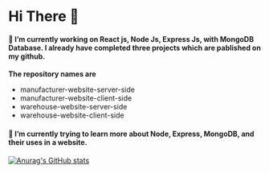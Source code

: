 # Hi There 👋

<!--
**RatonRoy/RatonRoy** is a ✨ _special_ ✨ repository because its `README.md` (this file) appears on your GitHub profile.

Here are some ideas to get you started:

- 🔭 I’m currently working on ...
- 🌱 I’m currently learning ...
- 👯 I’m looking to collaborate on ...
- 🤔 I’m looking for help with ...
- 💬 Ask me about ...
- 📫 How to reach me: ...
- 😄 Pronouns: ...
- ⚡ Fun fact: ...
-->
 #### 🔭 I’m currently working on React js, Node Js, Express Js, with MongoDB Database. I already have  completed  three projects which are pablished on my github.  
**The repository names are**
* manufacturer-website-server-side
* manufacturer-website-client-side
* warehouse-website-server-side
* warehouse-website-client-side
#### 🌱  I’m currently trying to learn more about Node, Express, MongoDB, and their uses in a website.   

[![Anurag's GitHub stats](https://github-readme-stats.vercel.app/api?RatonRoy=anuraghazra)](https://github.com/anuraghazra/github-readme-stats)



